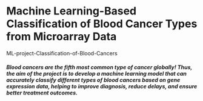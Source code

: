 # Machine Learning-Based Classification of Blood Cancer Types from Microarray Data
ML-project-Classification-of-Blood-Cancers

##### Blood cancers are the fifth most common type of cancer globally! Thus, the aim of the project is to develop a machine learning model that can accurately classify different types of blood cancers based on gene expression data, helping to improve diagnosis, reduce delays, and ensure better treatment outcomes.
